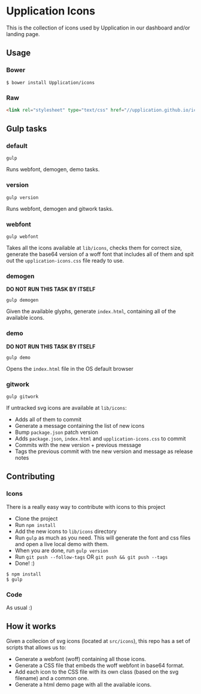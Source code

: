 # Upplication Icons
This is the collection of icons used by Upplication in our dashboard and/or landing page.

## Usage

### Bower
```
$ bower install Upplication/icons
```

### Raw
```html
<link rel="stylesheet" type="text/css" href="//upplication.github.io/icons/upplication-icons.css" />
```

## Gulp tasks

### default
```
gulp
```
Runs webfont, demogen, demo tasks.

### version
```
gulp version
```
Runs webfont, demogen and gitwork tasks.

### webfont
```
gulp webfont
```
Takes all the icons available at `lib/icons`, checks them for correct size, generate the base64 version
of a woff font that includes all of them and spit out the `upplication-icons.css` file ready to use.

### demogen
**DO NOT RUN THIS TASK BY ITSELF**
```
gulp demogen
```
Given the available glyphs, generate `index.html`, containing all of the available icons.

### demo
**DO NOT RUN THIS TASK BY ITSELF**
```
gulp demo
```
Opens the `index.html` file in the OS default browser

### gitwork
```
gulp gitwork
```
If untracked svg icons are available at `lib/icons`:
* Adds all of them to commit
* Generate a message containing the list of new icons
* Bump `package.json` patch version
* Adds `package.json`, `index.html` and `upplication-icons.css` to commit
* Commits with the new version + previous message
* Tags the previous commit with tne new version and message as release notes

## Contributing

### Icons
There is a really easy way to contribute with icons to this project
* Clone the project
* Run `npm install`
* Add the new icons to `lib/icons` directory
* Run `gulp` as much as you need. This will generate the font and css files and open a live local demo with them.
* When you are done, run `gulp version`
* Run `git push --follow-tags` OR `git push && git push --tags`
* Done! :)

```
$ npm install
$ gulp
```

### Code
As usual :)

## How it works
Given a collecion of svg icons (located at `src/icons`), this repo has a set of scripts that
allows us to:
* Generate a webfont (woff) containing all those icons.
* Generate a CSS file that embeds the woff webfont in base64 format.
* Add each icon to the CSS file with its own class (based on the svg filename) and a common one.
* Generate a html demo page with all the available icons.
